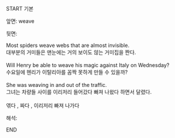 START
기본

앞면:
weave


뒷면:
<div>Most spiders weave webs that are almost invisible. </div><div><div>대부분의 거미들은 맨눈에는 거의 보이도 않는 거미집을 짠다.</div></div><div><br></div><div><div>Will Henry be able to weave his magic against Italy on Wednesday? </div><div><div>수요일에 헨리가 이탈리아를 꼼짝 못하게 만들 수 있을까?</div></div></div><div><br></div><div><div>She was weaving in and out of the traffic. </div><div>그녀는 차량들 사이를 이리저리 들어갔다 빠져 나왔다 하면서 달렸다.</div></div><div><br></div><div>엮다 , 짜다 , 이리저리 빠져 나가다</div>


해석:

END